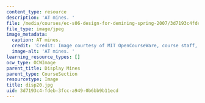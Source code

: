 ```yaml
---
content_type: resource
description: 'AT mines. '
file: /media/courses/ec-s06-design-for-demining-spring-2007/3d7193c4fdeb3fcca9490b6bb9b11ecd_disp20.jpg
file_type: image/jpeg
image_metadata:
  caption: AT mines.
  credit: 'Credit: Image courtesy of MIT OpenCourseWare, course staff, and students.'
  image-alt: 'AT mines. '
learning_resource_types: []
ocw_type: OCWImage
parent_title: Display Mines
parent_type: CourseSection
resourcetype: Image
title: disp20.jpg
uid: 3d7193c4-fdeb-3fcc-a949-0b6bb9b11ecd
---
```

